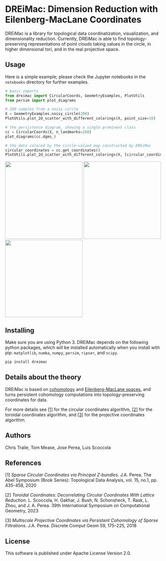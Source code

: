 # DREiMac: Dimension Reduction with Eilenberg-MacLane Coordinates

DREiMac is a library for topological data coordinatization, visualization, and dimensionality reduction.
Currently, DREiMac is able to find topology-preserving representations of point clouds taking values in the circle, in higher dimensional tori, and in the real projective space.

## Usage

Here is a simple example; please check the Jupyter notebooks in the `notebooks` directory for further examples.

```python
# basic imports
from dreimac import CircularCoords, GeometryExamples, PlotUtils
from persim import plot_diagrams

# 200 samples from a noisy circle
X = GeometryExamples.noisy_circle(200)
PlotUtils.plot_2d_scatter_with_different_colorings(X, point_size=10)

# the persistence diagram, showing a single prominent class
cc = CircularCoords(X, n_landmarks=200)
plot_diagrams(cc.dgms_)

# the data colored by the circle-valued map constructed by DREiMac
circular_coordinates = cc.get_coordinates()
PlotUtils.plot_2d_scatter_with_different_colorings(X, [circular_coordinates], point_size=10, cmap="hsv")
```

<img src="https://user-images.githubusercontent.com/1679929/230939790-c52e742e-14c4-41dc-9521-8336ff12a85a.png" width="250" height="250"> <img src="https://user-images.githubusercontent.com/1679929/230939814-24da9a0d-497f-474b-ac9a-8406a8ea2c58.png" width="250" height="250"> <img src="https://user-images.githubusercontent.com/1679929/230939822-67b76137-56d6-48d1-9e23-0fc86ecce1ef.png" width="250" height="250">


## Installing

Make sure you are using Python 3.
DREiMac depends on the following python packages, which will be installed automatically when you install with pip:
`matplotlib`,
`numba`,
`numpy`,
`persim`,
`ripser`, and
`scipy`.

~~~~~ bash
pip install dreimac
~~~~~

## Details about the theory

DREiMac is based on [cohomology](https://en.wikipedia.org/wiki/Cohomology) and [Eilenberg-MacLane spaces](https://en.wikipedia.org/wiki/Eilenberg%E2%80%93MacLane_space#Bijection_between_homotopy_classes_of_maps_and_cohomology), and turns persistent cohomology computations into topology-preserving coordinates for data.

For more details see [[1]](#1) for the circular coordinates algorithm, [[2]](#2) for the toroidal coordinates algorithm, and [[3]](#3) for the projective coordinates algorithm.

## Authors

Chris Tralie, Tom Mease, Jose Perea, Luis Scoccola

## References

<a id="1">[1]</a> 
*Sparse Circular Coordinates via Principal Z-bundles*. J.A. Perea. The Abel Symposium (Book Series): Topological Data Analysis, vol. 15, no.1, pp. 435-458, 2020

<a id="2">[2]</a> 
*Toroidal Coordinates: Decorrelating Circular Coordinates With Lattice Reduction*. L. Scoccola, H. Gakhar, J. Bush, N. Schonsheck, T. Rask, L. Zhou, and J. A. Perea. 39th International Symposium on Computational Geometry, 2023

<a id="3">[3]</a> 
*Multiscale Projective Coordinates via Persistent Cohomology of Sparse Filtrations*. J.A. Perea. Discrete Comput Geom 59, 175–225, 2018

## License

This software is published under Apache License Version 2.0.
